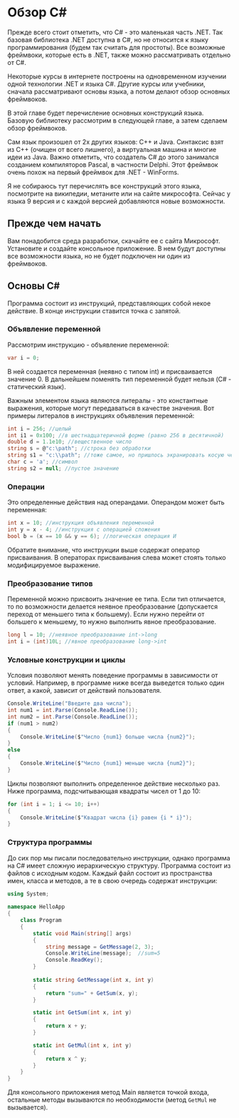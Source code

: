 # Обзор C#

Прежде всего стоит отметить, что C# - это маленькая часть .NET. Так базовая библиотека .NET доступна в C#, но не относится к языку программирования (будем так считать для простоты). Все возможные фреймвоки, которые есть в .NET, также можно рассматривать отдельно от C#.

Некоторые курсы в интернете построены на одновременном изучении одной технологии .NET и языка C#. Другие курсы или учебники, сначала рассматривают основы языка, а потом делают обзор основных фреймвоков.

В этой главе будет перечисление основных конструкций языка. Базовую библиотеку рассмотрим в следующей главе, а затем сделаем обзор фреймвоков.

Сам язык произошел от 2х других языков: C++ и Java. Синтаксис взят из C++ (очищен от всего лишнего), а виртуальная машина и многие идеи из Java. Важно отметить, что создатель C# до этого занимался созданием компиляторов Pascal, в частности Delphi. Этот фреймвок очень похож на первый фреймвок для .NET - WinForms.

Я не собираюсь тут перечислять все конструкций этого языка, посмотрите на википедии, метаните или на сайте микрософта. Сейчас у языка 9 версия и с каждой версией добавляются новые возможности.

## Прежде чем начать

Вам понадобится среда разработки, скачайте ее с сайта Микрософт. Установите и создайте консольное приложение. В нем будут доступны все возможности языка, но не будет подключен ни один из фреймвоков.

## Основы C#

Программа состоит из инструкций, представляющих собой некое действие. В конце инструкции ставится точка с запятой. 

### Объявление переменной

Рассмотрим инструкцию - объявление переменной: 

```csharp
var i = 0;
```

В ней создается переменная (неявно с типом int) и присваивается значение 0. В дальнейшем поменять тип переменной будет нельзя (C# - статический язык).

Важным элементом языка являются литералы - это константные выражения, которые могут передаваться в качестве значения. Вот примеры литералов в инструкциях объявления переменной:

```csharp
int i = 256; //целый
int i1 = 0x100; //в шестнадцатеричной форме (равно 256 в десятичной)
double d = 1.1e10; //вещественное число
string s = @"c:\path"; //строка без обработки
string s1 = "c:\\path"; //тоже самое, но пришлось экранировать косую черту
char c = 'a'; //символ
string s2 = null; //пустое значение
```

### Операции

Это определенные действия над операндами. Операндом может быть переменная:

```csharp
int x = 10; //инструкция объявления переменной
int y = x - 4; //инструкция с операцией сложения
bool b = (x == 10 && y == 6); //логическая операция И
```

Обратите внимание, что инструкции выше содержат оператор присваивания. В операторах присваивания слева может стоять только модифицируемое выражение.

### Преобразование типов

Переменной можно присвоить значение ее типа. Если тип отличается, то по возможности делается неявное преобразование (допускается переход от меньшего типа к большему). Если нужно перейти от большего к меньшему, то нужно выполнить явное преобразование.

```csharp
long l = 10; //неявное преобразование int->long
int i = (int)10L; //явное преобразование long->int
```

### Условные конструкции и циклы

Условия позволяют менять поведение программы в зависимости от условий. Например, в программе ниже всегда выведется только один ответ, а какой, зависит от действий пользователя.

```csharp
Console.WriteLine("Введите два числа");
int num1 = int.Parse(Console.ReadLine());
int num2 = int.Parse(Console.ReadLine());
if (num1 > num2)
{
    Console.WriteLine($"Число {num1} больше числа {num2}");
}
else
{
    Console.WriteLine($"Число {num1} меньше числа {num2}");
}
```

Циклы позволяют выполнить определенное действие несколько раз. Ниже программа, подсчитывающая квадраты чисел от 1 до 10:

```csharp
for (int i = 1; i <= 10; i++)
{
    Console.WriteLine($"Квадрат числа {i} равен {i * i}");
}
```

### Структура программы

До сих пор мы писали последовательно инструкции, однако программа на C# имеет сложную иерархическую структуру. Программа состоит из файлов с исходным кодом. Каждый файл состоит из пространства имен, класса и методов, а те в свою очередь содержат инструкции:

```csharp
using System;
 
namespace HelloApp
{
    class Program
    {
        static void Main(string[] args)
        {
            string message = GetMessage(2, 3);
            Console.WriteLine(message);  //sum=5
            Console.ReadKey();
        }
 
        static string GetMessage(int x, int y)
        {
            return "sum=" + GetSum(x, y);
        }

        static int GetSum(int x, int y)
        {
            return x + y;
        }

        static int GetMul(int x, int y)
        {
            return x ^ y;
        }
    }
}
```

Для консольного приложения метод Main является точкой входа, остальные методы вызываются по необходимости (метод `GetMul` не вызывается).